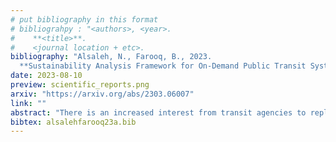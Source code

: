 ```yaml
---
# put bibliography in this format
# bibliograhpy : "<authors>, <year>.
#    **<title>**.
#    <journal location + etc>.
bibliography: "Alsaleh, N., Farooq, B., 2023.
  **Sustainability Analysis Framework for On-Demand Public Transit Systems**. Scientific Reports." # surround Title with **<title>**
date: 2023-08-10
preview: scientific_reports.png
arxiv: "https://arxiv.org/abs/2303.06007"
link: ""
abstract: "There is an increased interest from transit agencies to replace fixed-route transit services with on-demand public transits (ODT). However, it is still unclear when and where such a service is efficient and sustainable. To this end, we provide a comprehensive framework for assessing the sustainability of ODT systems from the perspective of overall efficiency, environmental footprint, and social equity and inclusion. The proposed framework is illustrated by applying it to the Town of Innisfil, Ontario, where an ODT system has been implemented since 2017. It can be concluded that when there is adequate supply and no surge pricing, crowdsourced ODTs are the most cost-effective transit system when the demand is below 3.37 riders/km2/day. With surge pricing applied to crowdsourced ODTs, hybrid systems become the most cost-effective transit solution when demand ranges between 1.18 and 3.37 riders/km2/day. The use of private vehicles is more environmentally sustainable than providing public transit service at all demand levels below 3.37 riders/km2/day. However, the electrification of the public transit fleet along with optimized charging strategies can reduce total yearly GHG emissions by more than 98%. Furthermore, transit systems have similar equity distributions for waiting and in-vehicle travel times."
bibtex: alsalehfarooq23a.bib
---
```

